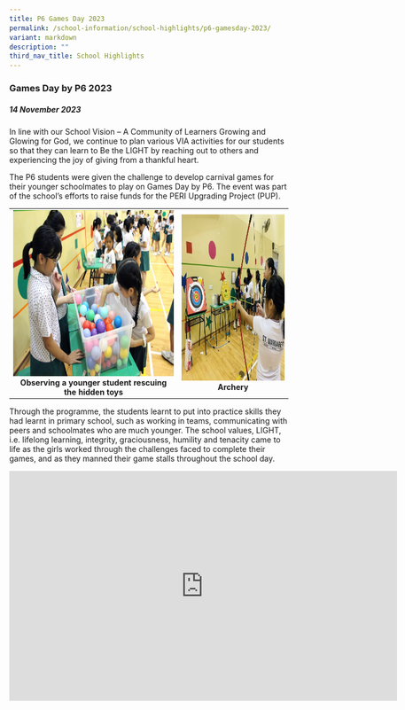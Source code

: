 ```yaml
---
title: P6 Games Day 2023
permalink: /school-information/school-highlights/p6-gamesday-2023/
variant: markdown
description: ""
third_nav_title: School Highlights
---
```

### Games Day by P6 2023

##### 14 November 2023

In line with our School Vision – A Community of Learners Growing and Glowing for God, we continue to plan various VIA activities for our students so that they can learn to Be the LIGHT by reaching out to others and experiencing the joy of giving from a thankful heart. 

The P6 students were given the challenge to develop carnival games for their younger schoolmates to play on Games Day by P6. The event was part of the school’s efforts to raise funds for the PERI Upgrading Project (PUP). 

<table>
<tbody><tr>
		<td><center><img alt="p6gamesday01" src="/images/P6 Games Day 2023/Observing_a_younger_student_rescuing_the_hidden_toys.JPG" style="width:450px;height:300px;"><b>Observing a younger student rescuing the hidden toys</b></center></td>
		<td><center><img alt="p6gamesday02" src="/images/P6 Games Day 2023/Archery.JPG" style="width:450px;height:300px;"><b>Archery</b></center></td>
</tr></tbody></table>

Through the programme, the students learnt to put into practice skills they had learnt in primary school, such as working in teams, communicating with peers and schoolmates who are much younger. The school values, LIGHT, i.e. lifelong learning, integrity, graciousness, humility and tenacity came to life as the girls worked through the challenges faced to complete their games, and as they manned their game stalls throughout the school day.

<center><iframe allowfullscreen="" allow="accelerometer; autoplay; clipboard-write; encrypted-media; gyroscope; picture-in-picture; web-share" frameborder="0" title="YouTube video player" src="https://www.youtube.com/embed/OoLTTIbKgtw?si=twbfbFGIgPBVFPTU" height="415" width="700"></iframe></center>
